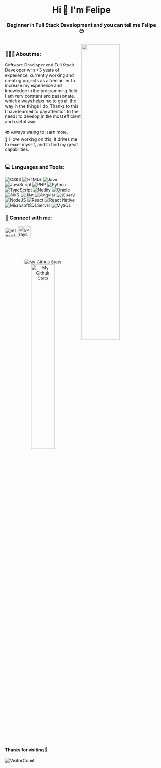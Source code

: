 <h1 align="center">Hi 👋 I'm Felipe</h1>
<h3 align="center">Beginner in Full Stack Development and you can tell me Felipe 😊</h3>
<br/>

<img align="right" width="50%" src="https://i.postimg.cc/Njp40zZp/programmer-Sinfondo.png">

<h3 align="left">👨🏻‍💻 About me:</h3>
Software Developer and Full Stack Developer with +3 years of experience, currently working and creating projects as a freelancer to increase my experience and knowledge in the programming field. I am very constant and passionate, which always helps me to go all the way in the things I do. Thanks to this I have learned to pay attention to the needs to develop in the most efficient and useful way.<br><br>📚 Always willing to learn more.<br>🤝 I love working on this, it drives me to excel myself, and to find my great capabilities. 

<br/>

# <h3 align="left">💻 Languages and Tools:</h3>
![CSS3](https://img.shields.io/badge/css3-%231572B6.svg?style=for-the-badge&logo=css3&logoColor=white) ![HTML5](https://img.shields.io/badge/html5-%23E34F26.svg?style=for-the-badge&logo=html5&logoColor=white) ![Java](https://img.shields.io/badge/java-%23ED8B00.svg?style=for-the-badge&logo=java&logoColor=white) ![JavaScript](https://img.shields.io/badge/javascript-%23323330.svg?style=for-the-badge&logo=javascript&logoColor=%23F7DF1E) ![PHP](https://img.shields.io/badge/php-%23777BB4.svg?style=for-the-badge&logo=php&logoColor=white) ![Python](https://img.shields.io/badge/python-3670A0?style=for-the-badge&logo=python&logoColor=ffdd54) ![TypeScript](https://img.shields.io/badge/typescript-%23007ACC.svg?style=for-the-badge&logo=typescript&logoColor=white) ![Netlify](https://img.shields.io/badge/netlify-%23000000.svg?style=for-the-badge&logo=netlify&logoColor=#00C7B7) ![Oracle](https://img.shields.io/badge/Oracle-F80000?style=for-the-badge&logo=oracle&logoColor=white) ![AWS](https://img.shields.io/badge/AWS-%23FF9900.svg?style=for-the-badge&logo=amazon-aws&logoColor=white) ![.Net](https://img.shields.io/badge/.NET-5C2D91?style=for-the-badge&logo=.net&logoColor=white) ![Angular](https://img.shields.io/badge/angular-%23DD0031.svg?style=for-the-badge&logo=angular&logoColor=white) ![jQuery](https://img.shields.io/badge/jquery-%230769AD.svg?style=for-the-badge&logo=jquery&logoColor=white) ![NodeJS](https://img.shields.io/badge/node.js-6DA55F?style=for-the-badge&logo=node.js&logoColor=white) ![React](https://img.shields.io/badge/react-%2320232a.svg?style=for-the-badge&logo=react&logoColor=%2361DAFB) ![React Native](https://img.shields.io/badge/react_native-%2320232a.svg?style=for-the-badge&logo=react&logoColor=%2361DAFB) ![MicrosoftSQLServer](https://img.shields.io/badge/Microsoft%20SQL%20Sever-CC2927?style=for-the-badge&logo=microsoft%20sql%20server&logoColor=white) ![MySQL](https://img.shields.io/badge/mysql-%2300f.svg?style=for-the-badge&logo=mysql&logoColor=white)

<h3 align="left">🔗 Connect with me:</h3>
<p align="left">
<a href="https://www.linkedin.com/in/lfelipeu/" target="blank"><img align="center" src="https://raw.githubusercontent.com/rahuldkjain/github-profile-readme-generator/master/src/images/icons/Social/linked-in-alt.svg" alt="https://www.linkedin.com/in/gerson-aguedo-yanac-aa949b1b5/" height="30" width="40" /></a>
<a href="https://dazzling-manatee-22c380.netlify.app/" target="blank"><img align="center" src="https://img.icons8.com/fluency/48/000000/domain.png" alt="goraycode" height="40" width="40" /></a>
</p>

#
<br/>
<p align="center">
<img  src="https://github-readme-stats.vercel.app/api?username=lfelipeu&theme=midnight-purple&hide_border=true&include_all_commits=false&count_private=true" alt="My Github Stats">
<img  width="39.5%"  src="https://github-readme-stats.vercel.app/api/top-langs/?username=lfelipeu&theme=midnight-purple&hide_border=true&include_all_commits=false&count_private=true&layout=compact" alt="My Github Stats">
</p>
 
<br/>
 
#### Thanks for visiting :crossed_fingers:
![VisitorCount](https://profile-counter.glitch.me/lfelipeu/count.svg)
